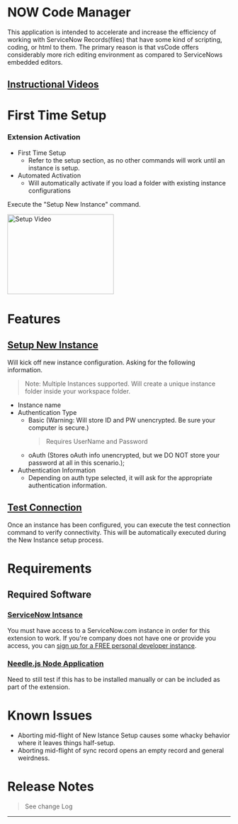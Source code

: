 # NOW Code Manager
This application is intended to accelerate and increase the efficiency of working with ServiceNow Records(files) that have some kind of scripting, coding, or html to them. The primary reason is that vsCode offers considerably more rich editing environment as compared to ServiceNows embedded editors.

## [Instructional Videos](https://www.youtube.com/playlist?list=PLp0BtdkD38PWd9PTib4OgRaTQ3SIQDE17)


# First Time Setup

### Extension Activation
- First Time Setup
    - Refer to the setup section, as no other commands will work until an instance is setup.
- Automated Activation
    - Will automatically activate if you load a folder with existing instance configurations

Execute the "Setup New Instance" command.

<a href="https://www.youtube.com/watch?feature=player_embedded&v=6bfHf17td6c" target="_blank"><img src="https://i.imgur.com/FY1AbSo.gif" alt="Setup Video" width="240" height="180" border="0" /></a>

# Features

## [Setup New Instance]()
Will kick off new instance configuration. Asking for the following information.
>Note: Multiple Instances supported. Will create a unique instance folder inside your workspace folder.
- Instance name
- Authentication Type
    - Basic (Warning: Will store ID and PW unencrypted. Be sure your computer is secure.)
        > Requires UserName and Password
    - oAuth (Stores oAuth info unencrypted, but we DO NOT store your password at all in this scenario.);
- Authentication Information
    - Depending on auth type selected, it will ask for the appropriate authentication information.


## [Test Connection]()
Once an instance has been configured, you can execute the test connection command to verify connectivity. This will be automatically executed during the New Instance setup process. 

# Requirements

## Required Software
### [ServiceNow Intsance](https://www.servicenow.com)
You must have access to a ServiceNow.com instance in order for this extension to work. If you're company does not have one or provide you access, you can [sign up for a FREE personal developer instance](https://developer.service-now.com).

### [Needle.js Node Application]()
Need to still test if this has to be installed manually or can be included as part of the extension.

# Known Issues

- Aborting mid-flight of New Istance Setup causes some whacky behavior where it leaves things half-setup. 
- Aborting mid-flight of sync record opens an empty record and general weirdness. 

# Release Notes
> See change Log
---------------------------------------------------------------------------------------------------